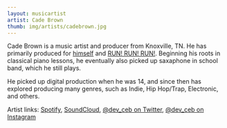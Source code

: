 ```yaml
---
layout: musicartist
artist: Cade Brown
thumb: img/artists/cadebrown.jpg
---
```



Cade Brown is a music artist and producer from Knoxville, TN. He has primarily produced for [himself](/artist/cadebrown) and [RUN! RUN! RUN!](/artist/run-run-run). Beginning his roots in classical piano lessons, he eventually also picked up saxaphone in school band, which he still plays.

He picked up digital production when he was 14, and since then has explored producing many genres, such as Indie, Hip Hop/Trap, Electronic, and others.


Artist links:
[Spotify](https://open.spotify.com/artist/60mbrNYETSywWxDYhh0WUB?si=H-qXhOIEQcSXVpcUO3-1-w), [SoundCloud](https://soundcloud.com/cade_brown), [@dev_ceb on Twitter](https://twitter.com/dev_ceb), [@dev_ceb on Instagram](https://www.instagram.com/dev_ceb/)


